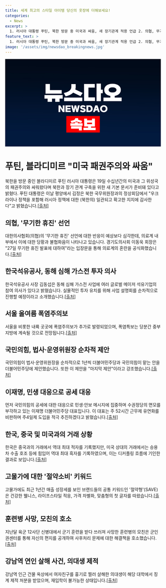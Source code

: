 ```yaml
---
title: 세계 최고의 스타일 아이템 당신의 옷장에 더해보세요!
categories:
  - News
excerpt: >
  1. 러시아 대통령 푸틴, 북한 방문 중 미국과 싸움, 새 장기관계 적용 언급 2. 의협, 무기한 휴진 선언에 내부서 처음 들어 의사 사회 혼란 3. 김동섭 석유공사 사장 동해투자 의사, 글로벌 메이저 참여 예정 4. 서울, 올여름 첫 폭염주의보 발령…92개 지역 폭염특보 5. 국민의힘 추경호 법사·운영위, 민주-국민의힘 1년씩 맡자 제안 6. 이재명, 사법 리스크 공세에 주4일제 등 민생 카드 대응 전략 7. 한국, 작년에 중국과 미국 거래에서 역대 최대 적자와 흑자 기록 8. 고물가에 반하는 절약소비 트렌드…웰니스·가격차별화 등 주목 9. 육군 훈련병 사망, 모친 수료생 중 우리 아들만 없어…누가 책임지나 호소 10. 강남역 연인 살해 의대생, 대학서 제적…재입학 불가 
feature_text: >
  1. 러시아 대통령 푸틴, 북한 방문 중 미국과 싸움, 새 장기관계 적용 언급 2. 의협, 무기한 휴진 선언에 내부서 처음 들어 의사 사회 혼란 3. 김동섭 석유공사 사장 동해투자 의사, 글로벌 메이저 참여 예정 4. 서울, 올여름 첫 폭염주의보 발령…92개 지역 폭염특보 5. 국민의힘 추경호 법사·운영위, 민주-국민의힘 1년씩 맡자 제안 6. 이재명, 사법 리스크 공세에 주4일제 등 민생 카드 대응 전략 7. 한국, 작년에 중국과 미국 거래에서 역대 최대 적자와 흑자 기록 8. 고물가에 반하는 절약소비 트렌드…웰니스·가격차별화 등 주목 9. 육군 훈련병 사망, 모친 수료생 중 우리 아들만 없어…누가 책임지나 호소 10. 강남역 연인 살해 의대생, 대학서 제적…재입학 불가 
image: '/assets/img/newsdao_breakingnews.jpg'
---
```


<p><img src="/assets/img/newsdao_breakingnews.jpg" alt="koreaapp 속보" /></p>

<h1 data-ke-size="size26">푸틴, 블라디미르 "미국 패권주의와 싸움"</h1>

<p data-ke-size="size16">북한을 방문 중인 블라디미르 푸틴 러시아 대통령은 19일 수십년간의 미국과 그 위성국의 패권주의와 싸워왔다며 북한과 장기 관계 구축을 위한 새 기본 문서가 준비돼 있다고 밝혔다. 푸틴 대통령은 이날 평양에서 김정은 북한 국무위원장과의 정상회담에서 "우크라이나 정책을 포함해 러시아 정책에 대한 (북한의) 일관되고 확고한 지지에 감사한다"고 밝혔습니다.<a href="https://www.yna.co.kr/view/AKR20240619100300009">[출처]</a></p>

<h2 data-ke-size="size24">의협, '무기한 휴진' 선언</h2>

<p data-ke-size="size16">대한의사협회(의협)의 '무기한 휴진' 선언에 대한 반응이 예상보다 심각한데, 의료계 내부에서 이에 대한 당황과 불협화음이 나타나고 있습니다. 경기도의사회 이동욱 회장은 "27일 무기한 휴진 발표에 대하여"라는 입장문을 통해 의료계의 혼란을 공식화했습니다.<a href="https://www.yna.co.kr/view/AKR20240619088851530">[출처]</a></p>

<h2 data-ke-size="size24">한국석유공사, 동해 심해 가스전 투자 의사</h2>

<p data-ke-size="size16">한국석유공사 사장 김동섭은 동해 심해 가스전 사업에 여러 글로벌 메이저 석유기업의 참여 의사가 있다고 밝혔습니다. 실물적인 투자 유치를 위해 사업 설명회를 순차적으로 진행할 예정이라고 소개했습니다.<a href="https://www.yna.co.kr/view/AKR20240619055600003">[출처]</a></p>

<h2 data-ke-size="size24">서울 올여름 폭염주의보</h2>

<p data-ke-size="size16">서울을 비롯한 내륙 곳곳에 폭염주의보가 추가로 발령되었으며, 폭염특보는 당분간 중부지방에 계속될 것으로 전망됩니다.<a href="https://www.yna.co.kr/view/AKR20240619067400530">[출처]</a></p>

<h2 data-ke-size="size24">국민의힘, 법사·운영위원장 순차적 제안</h2>

<p data-ke-size="size16">국민의힘이 법사·운영위원장을 순차적으로 1년씩 더불어민주당과 국민의힘이 맡는 안을 더불어민주당에 제안했습니다. 또한 이 제안을 "마지막 제안"이라고 강조했습니다.<a href="https://www.yna.co.kr/view/AKR20240619071551001">[출처]</a></p>

<h2 data-ke-size="size24">이재명, 민생 대응으로 공세 대응</h2>

<p data-ke-size="size16">먼저 국민의힘의 공세에 대한 대응으로 민생·안보 메시지에 집중하며 수권정당의 면모를 부각하고 있는 이재명 더불어민주당 대표입니다. 이 대표는 주 52시간 근무제 유연화를 비판하며 주4일제 도입을 적극 추진하겠다고 밝혔습니다.<a href="https://www.yna.co.kr/view/AKR20240619064500001">[출처]</a></p>

<h2 data-ke-size="size24">한국, 중국 및 미국과의 거래 상황</h2>

<p data-ke-size="size16">한국은 중국과의 거래에서 역대 최대 적자를 기록했지만, 미국 상대의 거래에서는 승용차 수출 호조 등에 힘입어 역대 최대 흑자를 기록하였으며, 이는 디커플링 흐름에 기인한 결과로 보입니다.<a href="https://www.yna.co.kr/view/AKR20240619079100002">[출처]</a></p>

<h2 data-ke-size="size24">고물가에 대한 '절약소비' 키워드</h2>

<p data-ke-size="size16">고물가에도 최근 1년간 매출 성장세를 보인 브랜드들의 공통 키워드인 '절약형'(SAVE)은 건강한 웰니스, 라이프스타일 적응, 가격 차별화, 맞춤형의 첫 글자를 따왔습니다.<a href="https://www.yna.co.kr/view/AKR20240619055400003">[출처]</a></p>

<h2 data-ke-size="size24">훈련병 사망, 모친의 호소</h2>

<p data-ke-size="size16">지난달 육군 12사단 신병대에서 군기 훈련을 받다 쓰러져 사망한 훈련병의 모친은 군인권센터를 통해 자신의 편지를 공개하여 사후처리 문제에 대한 해결책을 호소했습니다.<a href="https://www.yna.co.kr/view/AKR20240619056700004">[출처]</a></p>

<h2 data-ke-size="size24">강남역 연인 살해 사건, 의대생 제적</h2>

<p data-ke-size="size16">강남역 인근 건물 옥상에서 여자친구를 흉기로 찔러 살해한 의대생이 해당 대학에서 징계 제적 처분을 받았으며, 재입학이 불가능한 상태입니다.<a href="https://www.yna.co.kr/view/AKR20240619089300004">[출처]</a></p>

